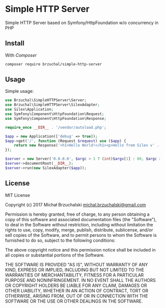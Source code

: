 # Simple HTTP Server

Simple HTTP Server based on Symfony/HttpFoundation w/o concurrency in PHP

## Install

With _Composer_

```bash
composer require brzuchal/simple-http-server
```

## Usage

Simple usage:

```php
use Brzuchal\SimpleHTTPServer\Server;
use Brzuchal\SimpleHTTPServer\SilexAdapter;
use Silex\Application;
use Symfony\Component\HttpFoundation\Request;
use Symfony\Component\HttpFoundation\Response;

require_once __DIR__ . '/vendor/autoload.php';

$app = new Application(['debug' => true]);
$app->get('/', function (Request $request) use ($app) {
    return new Response('<h1>Hello World!</h1><p>Hello from Silex v' . $app::VERSION . '</p>');
});

$server = new Server('0.0.0.0', $argc > 1 ? (int)$argv[1] : 80, $argc > 2 ? (bool)($argv[2] === '-v') : false);
$server->documentRoot(__DIR__);
$server->run(new SilexAdapter($app));
```

## License

MIT License

Copyright (c) 2017 Michał Brzuchalski <michal.brzuchalski@gmail.com>

Permission is hereby granted, free of charge, to any person obtaining a copy
of this software and associated documentation files (the "Software"), to deal
in the Software without restriction, including without limitation the rights
to use, copy, modify, merge, publish, distribute, sublicense, and/or sell
copies of the Software, and to permit persons to whom the Software is
furnished to do so, subject to the following conditions:

The above copyright notice and this permission notice shall be included in all
copies or substantial portions of the Software.

THE SOFTWARE IS PROVIDED "AS IS", WITHOUT WARRANTY OF ANY KIND, EXPRESS OR
IMPLIED, INCLUDING BUT NOT LIMITED TO THE WARRANTIES OF MERCHANTABILITY,
FITNESS FOR A PARTICULAR PURPOSE AND NONINFRINGEMENT. IN NO EVENT SHALL THE
AUTHORS OR COPYRIGHT HOLDERS BE LIABLE FOR ANY CLAIM, DAMAGES OR OTHER
LIABILITY, WHETHER IN AN ACTION OF CONTRACT, TORT OR OTHERWISE, ARISING FROM,
OUT OF OR IN CONNECTION WITH THE SOFTWARE OR THE USE OR OTHER DEALINGS IN THE
SOFTWARE.
